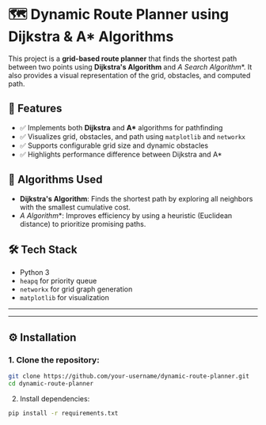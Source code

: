 # 🗺️ Dynamic Route Planner using Dijkstra & A* Algorithms

This project is a **grid-based route planner** that finds the shortest path between two points using **Dijkstra's Algorithm** and **A* Search Algorithm**. It also provides a visual representation of the grid, obstacles, and computed path.

## 🚀 Features

- ✅ Implements both **Dijkstra** and **A\*** algorithms for pathfinding
- ✅ Visualizes grid, obstacles, and path using `matplotlib` and `networkx`
- ✅ Supports configurable grid size and dynamic obstacles
- ✅ Highlights performance difference between Dijkstra and A\*


## 🧠 Algorithms Used

- **Dijkstra's Algorithm**: Finds the shortest path by exploring all neighbors with the smallest cumulative cost.
- **A* Algorithm**: Improves efficiency by using a heuristic (Euclidean distance) to prioritize promising paths.

## 🛠️ Tech Stack

- Python 3
- `heapq` for priority queue
- `networkx` for grid graph generation
- `matplotlib` for visualization


---


---

## ⚙️ Installation

### 1. Clone the repository:

```bash
git clone https://github.com/your-username/dynamic-route-planner.git
cd dynamic-route-planner
```

2. Install dependencies:

```bash
pip install -r requirements.txt
```



